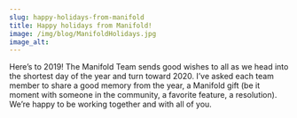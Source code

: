 ```yaml
---
slug: happy-holidays-from-manifold
title: Happy holidays from Manifold!
image: /img/blog/ManifoldHolidays.jpg
image_alt:
---
```


Here’s to 2019! The Manifold Team sends good wishes to all as we head into the shortest day of the year and turn toward 2020. I’ve asked each team member to share a good memory from the year, a Manifold gift (be it moment with someone in the community, a favorite feature, a resolution). We’re happy to be working together and with all of you.

<!--truncate-->
